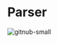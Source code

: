 # Parser
![gitnub-small](https://user-images.githubusercontent.com/110229197/188320921-42d5bb62-f153-41dd-8449-e7c5ea4567e9.png)
